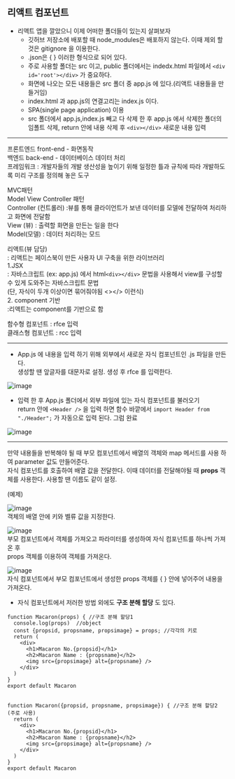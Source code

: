 ## 리액트 컴포넌트  

* 리액트 앱을 깔았으니 이제 어떠한 폴더들이 있는지 살펴보자    
   * 깃허브 저장소에 배포할 때 node_modules은 배포하지 않는다. 이때 제외 할 것은 gitignore 을 이용한다. 
   * .json은 { } 이러한 형식으로 되어 있다.  
   * 주로 사용할 폴더는 src 이고, public 폴더에서는 indedx.html 파일에서 `<div id='root'></div>` 가 중요하다.  
   * 화면에 나오는 모든 내용들은 src 폴더 중 app.js 에 있다.(리액트 내용들을 만들거임)  
   * index.html 과 app.js의 연결고리는 index.js 이다.  
   * SPA(single page application) 이용  
   * src 폴더에서 app.js,index.js 빼고 다 삭제 한 후 app.js 에서 삭제한 폴더의 임폴트 삭제, return 안에 내용 삭제 후 `<div></div>` 새로운 내용 입력   
<hr>

프론트엔드 front-end - 화면동작  
백엔드 back-end - 데이터베이스 데이터 처리  
프레임워크 : 개발자들의 개발 생산성을 높이기 위해 일정한 틀과 규칙에 따라 개발하도록 미리 구조를 정의해 놓은 도구  

MVC패턴  
Model View Controller 패턴  
Controller (컨트롤러) :뷰를 통해 클라이언트가 보낸 데이터를 모델에 전달하여 처리하고 화면에 전달함  
View (뷰) : 출력할 화면을 만든는 일을 한다  
Model(모델) : 데이터 처리하는 모드  

리액트(뷰 담당)    
: 리액트는 페이스북이 만든 사용자 UI 구축을 위한 라이브러리   
1.JSX   
: 자바스크립트 (ex: app.js) 에서 html`<div></div>` 문법을 사용해서 view를 구성할 수 있게 도와주는 자바스크립트 문법    
(단, 자식이 두개 이상이면 묶어줘야됨 <></> 이런식)  
2. component 기반   
:리액트는 component를 기반으로 함    

함수형 컴포넌트 : rfce 입력  
클래스형 컴포넌트 : rcc 입력 

<hr>  

 * App.js 에 내용을 입력 하기 위해 외부에서 새로운 자식 컴포넌트인 .js 파일을 만든다.   
   생성할 땐 앞글자를 대문자로 설정. 생성 후 rfce 를 입력한다.     
  
![image](https://user-images.githubusercontent.com/97012561/194498527-04ae1a3a-caf2-4c41-81bd-173197c30aa9.png)

* 입력 한 후 App.js 폴더에서 외부 파일에 있는 자식 컴포넌트를 불러오기  
  return 안에 `<Header />` 을 입력 하면 함수 바깥에서 `import Header from "./Header";` 가 자동으로 입력 된다. 그럼 완료   
  
![image](https://user-images.githubusercontent.com/97012561/194499869-81d70d8e-b8a6-4432-a732-9ddb9f265f66.png)

<hr>

만약 내용들을 반복해야 될 때 부모 컴포넌트에서 배열의 객체와 map 메서드를 사용 하여 parameter 값도 만들어준다.    
자식 컴포넌트를 호출하여 배열 값을 전달한다. 이때 데이터를 전달해야될 때 **props** 객체를 사용한다. 사용할 땐 이름도 같이 설정.  

(예제)  

![image](https://user-images.githubusercontent.com/97012561/194501913-2ac6a49f-dfec-4102-a478-e29561349e27.png)  
객체의 배열 안에 키와 벨류 값을 지정한다.   

![image](https://user-images.githubusercontent.com/97012561/194502019-f34de029-ce13-46ae-a2b4-a5e50e5a87f6.png)  
부모 컴포넌트에서 객체를 가져오고 파라미터를 생성하여 자식 컴포넌트를 하나씩 가져온 후     
props 객체를 이용하여 객체를 가져온다.   

![image](https://user-images.githubusercontent.com/97012561/194501796-0b409ac0-3ffd-45dd-8edd-660c8efc793e.png)    
자식 컴포넌트에서 부모 컴포넌트에서 생성한 props 객체를 { } 안에 넣어주어 내용을 가져온다.  


* 자식 컴포넌트에서 저러한 방법 외에도 **구조 분해 할당** 도 있다.   
```react 
function Macaron(props) { //구조 분해 할당1
  console.log(props)  //object
  const {propsid, propsname, propsimage} = props; //각각의 키로 
  return (
    <div>
      <h1>Macaron No.{propsid}</h1>
      <h2>Macaron Name : {propsname}</h2>  
      <img src={propsimage} alt={propsname} />
    </div>
  )
}
export default Macaron


function Macaron({propsid, propsname, propsimage}) { //구조 분해 할당2 (주로 사용)
  return (
    <div>
      <h1>Macaron No.{propsid}</h1>
      <h2>Macaron Name : {propsname}</h2>  
      <img src={propsimage} alt={propsname} />
    </div>
  )
}
export default Macaron
```
